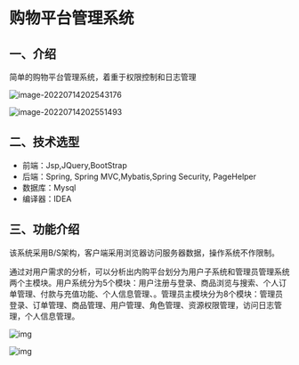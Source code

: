 #  购物平台管理系统

## 一、介绍

简单的购物平台管理系统，着重于权限控制和日志管理

![image-20220714202543176](https://s2.loli.net/2022/07/14/W6RVE8gtPucOrCo.png)

![image-20220714202551493](https://s2.loli.net/2022/07/14/TRvo7EiISXauel3.png)

## 二、技术选型

- 前端：Jsp,JQuery,BootStrap
- 后端：Spring, Spring MVC,Mybatis,Spring Security, PageHelper
- 数据库：Mysql
- 编译器：IDEA

## 三、功能介绍

该系统采用B/S架构，客户端采用浏览器访问服务器数据，操作系统不作限制。

通过对用户需求的分析，可以分析出内购平台划分为用户子系统和管理员管理系统两个主模块。用户系统分为5个模块：用户注册与登录、商品浏览与搜索、个人订单管理、付款与充值功能、个人信息管理、。管理员主模块分为8个模块：管理员登录、订单管理、商品管理、用户管理、角色管理、资源权限管理，访问日志管理，个人信息管理。

![img](https://s2.loli.net/2022/07/14/Cd6jMRUGPZWQefB.jpg)

![img](https://s2.loli.net/2022/07/14/34LDCYjdJvXUlPF.jpg)



